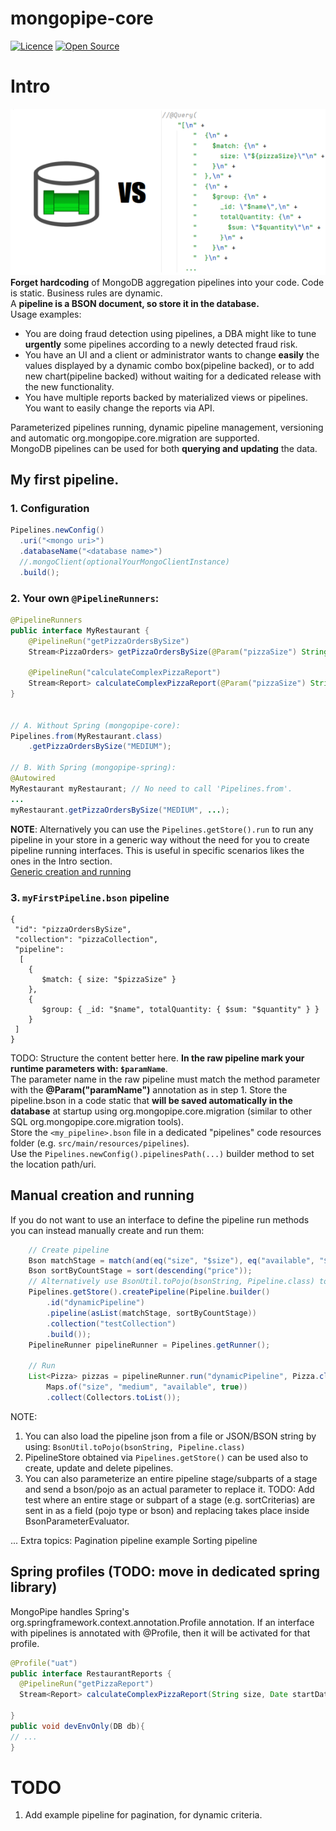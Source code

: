 # mongopipe-core

[![Licence](https://img.shields.io/hexpm/l/plug.svg)](https://github.com/MongoPipe/mongopipe-core/blob/master/LICENSE)
[![Open Source](https://badges.frapsoft.com/os/v3/open-source.svg?v=103)](https://opensource.org/)

# Intro
![logo](docs/vs.png ) <br>
**Forget hardcoding** of MongoDB aggregation pipelines into your code. Code is static. Business rules are dynamic. <br> 
A **pipeline is a BSON document, so store it in the database.** <br> 
Usage examples:
* You are doing fraud detection using pipelines, a DBA might like to tune **urgently** some pipelines according to a newly detected fraud risk.
* You have an UI and a client or administrator wants to change **easily** the values displayed by a dynamic combo box(pipeline backed), or to add new chart(pipeline backed) without waiting for a dedicated release with the new functionality.
* You have multiple reports backed by materialized views or pipelines. You want to easily change the reports via API. 

Parameterized pipelines running, dynamic pipeline management, versioning and automatic org.mongopipe.core.migration are supported. <br>
MongoDB pipelines can be used for both **querying and updating** the data.

## My first pipeline.

### 1. Configuration
```java
Pipelines.newConfig()
  .uri("<mongo uri>")
  .databaseName("<database name>")
  //.mongoClient(optionalYourMongoClientInstance)
  .build();
```

### 2. Your own `@PipelineRunners`:
```java
@PipelineRunners
public interface MyRestaurant {
    @PipelineRun("getPizzaOrdersBySize")
    Stream<PizzaOrders> getPizzaOrdersBySize(@Param("pizzaSize") String pizzaSize);
     
    @PipelineRun("calculateComplexPizzaReport")
    Stream<Report> calculateComplexPizzaReport(@Param("pizzaSize") String size, @Param("startDate") Date startDate, ...); 
}    

 
// A. Without Spring (mongopipe-core):
Pipelines.from(MyRestaurant.class)
    .getPizzaOrdersBySize("MEDIUM");

// B. With Spring (mongopipe-spring):
@Autowired
MyRestaurant myRestaurant; // No need to call 'Pipelines.from'.
...
myRestaurant.getPizzaOrdersBySize("MEDIUM", ...);    
```
**NOTE**: Alternatively you can use the `Pipelines.getStore().run` to run any pipeline in your store in a generic way without the need for 
you to create pipeline running interfaces. This is useful in specific scenarios likes the ones in the Intro section.<br>
[Generic creation and running](README.md#Generic-creation-and-running)

### 3. `myFirstPipeline.bson` pipeline
```bson
{
 "id": "pizzaOrdersBySize",
 "collection": "pizzaCollection",
 "pipeline":
  [
    {
       $match: { size: "$pizzaSize" }
    },
    {
       $group: { _id: "$name", totalQuantity: { $sum: "$quantity" } }
    }
 ]
}
```
TODO: Structure the content better here.
**In the raw pipeline mark your runtime parameters with: `$paramName`**. <br>
The parameter name in the raw pipeline must match the method parameter with the **@Param("paramName")** annotation as in step 1.
Store the pipeline.bson in a code static that **will be saved automatically in the database** at startup using org.mongopipe.core.migration
(similar to other SQL org.mongopipe.core.migration tools). <br>
 Store the `<my_pipeline>.bson` file in a dedicated "pipelines" code resources folder (e.g. `src/main/resources/pipelines`). <br>
Use the `Pipelines.newConfig().pipelinesPath(...)` builder method to set the location path/uri.


## Manual creation and running
If you do not want to use an interface to define the pipeline run methods you can instead manually create and run them:
```java
    // Create pipeline
    Bson matchStage = match(and(eq("size", "$size"), eq("available", "$available"))); // Static imports from com.mongodb.client.model.Aggregates / Filters
    Bson sortByCountStage = sort(descending("price"));
    // Alternatively use BsonUtil.toPojo(bsonString, Pipeline.class) to load pipeline from String.
    Pipelines.getStore().createPipeline(Pipeline.builder()
        .id("dynamicPipeline")
        .pipeline(asList(matchStage, sortByCountStage))
        .collection("testCollection")
        .build());
    PipelineRunner pipelineRunner = Pipelines.getRunner();

    // Run
    List<Pizza> pizzas = pipelineRunner.run("dynamicPipeline", Pizza.class, 
        Maps.of("size", "medium", "available", true))
        .collect(Collectors.toList());
```
NOTE: 
1. You can also load the pipeline json from a file or JSON/BSON string by using: `BsonUtil.toPojo(bsonString, Pipeline.class)`
2. PipelineStore obtained via `Pipelines.getStore()` can be used also to create, update and delete pipelines. 
3. You can also parameterize an entire pipeline stage/subparts of a stage and send a bson/pojo as an actual parameter to replace it. 
   TODO: Add test where an entire stage or subpart of a stage (e.g. sortCriterias) are sent in as a field (pojo type or bson) and replacing
   takes place inside BsonParameterEvaluator.

...
Extra topics:
Pagination pipeline example
Sorting pipeline

## Spring profiles (TODO: move in dedicated spring library)
MongoPipe handles Spring's org.springframework.context.annotation.Profile annotation. If an interface with pipelines is annotated with @Profile, then it will be activated for that profile.

```java
@Profile("uat")
public interface RestaurantReports {
  @PipelineRun("getPizzaReport")
  Stream<Report> calculateComplexPizzaReport(String size, Date startDate, ...);

}
public void devEnvOnly(DB db){
// ...
}
```

# TODO
1. Add example pipeline for pagination, for dynamic criteria.

